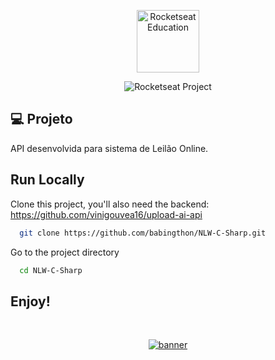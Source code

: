 <p align="center">
  <img alt="Rocketseat Education" src="https://avatars.githubusercontent.com/u/69590972?s=200&v=4" width="100px" />
</p>

<p align="center">
  <img src="https://img.shields.io/static/v1?label=Rocketseat&message=Education&color=8257e5&labelColor=202024" alt="Rocketseat Project" />
</p>

## 💻 Projeto

API desenvolvida para sistema de Leilão Online.

## Run Locally

Clone this project, you'll also need the backend: https://github.com/vinigouvea16/upload-ai-api

```bash
  git clone https://github.com/babingthon/NLW-C-Sharp.git
```

Go to the project directory

```bash
  cd NLW-C-Sharp
```

## Enjoy!

<br />

<p align="center">
  <a href="https://discord.gg/rocketseat" target="_blank">
    <img align="center" src="https://storage.googleapis.com/golden-wind/comunidade/rodape.svg" alt="banner"/>
  </a>
</p>

<!--END_SECTION:footer-->
